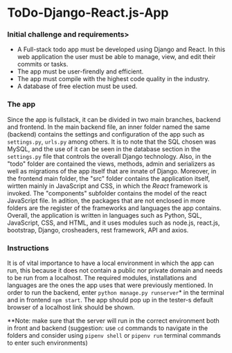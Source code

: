 # ToDo-Django-React.js-App

### Initial challenge and requirements> ###
- A Full-stack todo app must be developed using Django and React. In this web application the user must be able to manage, view, and edit their commits or tasks.
- The app must be user-firendly and efficient.
- The app must compile with the highest code quality in the industry.
- A database of free election must be used.

### The app ###
Since the app is fullstack, it can be divided in two main branches, backend and frontend. In the main backend file, an inner folder named the same (backend) contains the settings and configuration of the app such as `settings.py`, `urls.py` among others. It is to note that the SQL chosen was MySQL, and the use of it can be seen in the database section in the `settings.py` file that controls the overall Django technology. Also, in the "todo" folder are contained the views, methods, admin and serializers as well as migrations of the app itself that are innate of Django.
Moreover, in the frontend main folder, the "src" folder contains the application itself, wirtten mainly in JavaScript and CSS, in which the _React_ framework is invoked. The "components" subfolder contains the model of the react JavaScript file. In adition, the packages that are not enclosed in more folders are the register of the frameworks and languages the app contains.
Overall, the application is written in languages such as Python, SQL, JavaScript, CSS, and HTML, and it uses modules such as node.js, react.js, bootstrap, Django, crosheaders, rest framework, API and axios.

### Instructions ###
It is of vital importance to have a local environment in which the app can run, this because it does not contain a public nor private domain and needs to be run from a localhost. The required modules, installations and languages are the ones the app uses that were previously mentioned. In order to run the backend, enter `python manage.py runserver`* in the terminal and in frontend `npm start`. The app should pop up in the tester-s default browser of a localhost link should be shown.

**Note: make sure that the server will run in the correct environment both in front and backend (suggestion: use `cd` commands to navigate in the folders and consider using `pipenv shell` or `pipenv run` terminal commands to enter such environments)

